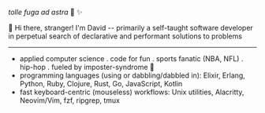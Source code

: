 _tolle fuga ad astra_ 🚀 ✨

👋 Hi there, stranger! I'm David -- primarily a self-taught software developer in perpetual search of declarative and performant solutions to problems

---

- applied computer science . code for fun . sports fanatic (NBA, NFL) . hip-hop . fueled by imposter-syndrome 😬
- programming languages (using or dabbling/dabbled in): Elixir, Erlang, Python, Ruby, Clojure, Rust, Go, JavaScript, Kotlin
- fast keyboard-centric (mouseless) workflows: Unix utilities, Alacritty, Neovim/Vim, fzf, ripgrep, tmux
